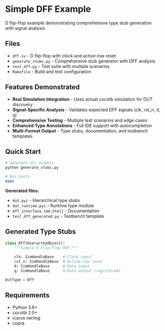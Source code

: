 # Simple DFF Example

D flip-flop example demonstrating comprehensive type stub generation with signal analysis.

## Files

- `dff.sv` - D flip-flop with clock and active-low reset
- `generate_stubs.py` - Comprehensive stub generator with DFF analysis
- `test_dff.py` - Test suite with multiple scenarios
- `Makefile` - Build and test configuration

## Features Demonstrated

- **Real Simulation Integration** - Uses actual cocotb simulation for DUT discovery
- **Signal-Specific Analysis** - Validates expected DFF signals (clk, rst_n, d, q)
- **Comprehensive Testing** - Multiple test scenarios and edge cases
- **Enhanced Type Annotations** - Full IDE support with autocompletion
- **Multi-Format Output** - Type stubs, documentation, and testbench templates

## Quick Start

```bash
# Generate all outputs
python generate_stubs.py

# Run tests
make
```

**Generated files:**
- `dut.pyi` - Hierarchical type stubs
- `dut_runtime.pyi` - Runtime type module
- `dff_interface.{md,html}` - Documentation
- `test_dff_generated.py` - Testbench template

## Generated Type Stubs

```python
class Dff(HierarchyObject):
    """Simple D Flip-Flop DUT."""
    
    clk: SimHandleBase    # Clock input
    rst_n: SimHandleBase  # Active-low reset
    d: SimHandleBase      # Data input
    q: SimHandleBase      # Data output (registered)

DutType = Dff
```

## Requirements

- Python 3.8+
- cocotb 2.0+
- icarus verilog
- copra 
